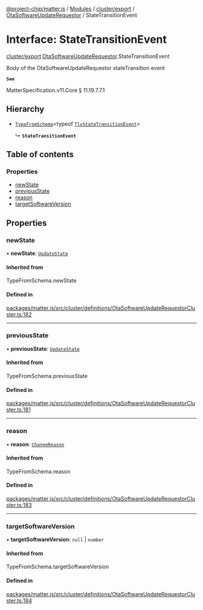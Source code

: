 [@project-chip/matter.js](../README.md) / [Modules](../modules.md) / [cluster/export](../modules/cluster_export.md) / [OtaSoftwareUpdateRequestor](../modules/cluster_export.OtaSoftwareUpdateRequestor.md) / StateTransitionEvent

# Interface: StateTransitionEvent

[cluster/export](../modules/cluster_export.md).[OtaSoftwareUpdateRequestor](../modules/cluster_export.OtaSoftwareUpdateRequestor.md).StateTransitionEvent

Body of the OtaSoftwareUpdateRequestor stateTransition event

**`See`**

MatterSpecification.v11.Core § 11.19.7.7.1

## Hierarchy

- [`TypeFromSchema`](../modules/tlv_export.md#typefromschema)\<typeof [`TlvStateTransitionEvent`](../modules/cluster_export.OtaSoftwareUpdateRequestor.md#tlvstatetransitionevent)\>

  ↳ **`StateTransitionEvent`**

## Table of contents

### Properties

- [newState](cluster_export.OtaSoftwareUpdateRequestor.StateTransitionEvent.md#newstate)
- [previousState](cluster_export.OtaSoftwareUpdateRequestor.StateTransitionEvent.md#previousstate)
- [reason](cluster_export.OtaSoftwareUpdateRequestor.StateTransitionEvent.md#reason)
- [targetSoftwareVersion](cluster_export.OtaSoftwareUpdateRequestor.StateTransitionEvent.md#targetsoftwareversion)

## Properties

### newState

• **newState**: [`UpdateState`](../enums/cluster_export.OtaSoftwareUpdateRequestor.UpdateState.md)

#### Inherited from

TypeFromSchema.newState

#### Defined in

[packages/matter.js/src/cluster/definitions/OtaSoftwareUpdateRequestorCluster.ts:182](https://github.com/project-chip/matter.js/blob/2d9f2165d2672864fda3496a6d0d5f93597f82c6/packages/matter.js/src/cluster/definitions/OtaSoftwareUpdateRequestorCluster.ts#L182)

___

### previousState

• **previousState**: [`UpdateState`](../enums/cluster_export.OtaSoftwareUpdateRequestor.UpdateState.md)

#### Inherited from

TypeFromSchema.previousState

#### Defined in

[packages/matter.js/src/cluster/definitions/OtaSoftwareUpdateRequestorCluster.ts:181](https://github.com/project-chip/matter.js/blob/2d9f2165d2672864fda3496a6d0d5f93597f82c6/packages/matter.js/src/cluster/definitions/OtaSoftwareUpdateRequestorCluster.ts#L181)

___

### reason

• **reason**: [`ChangeReason`](../enums/cluster_export.OtaSoftwareUpdateRequestor.ChangeReason.md)

#### Inherited from

TypeFromSchema.reason

#### Defined in

[packages/matter.js/src/cluster/definitions/OtaSoftwareUpdateRequestorCluster.ts:183](https://github.com/project-chip/matter.js/blob/2d9f2165d2672864fda3496a6d0d5f93597f82c6/packages/matter.js/src/cluster/definitions/OtaSoftwareUpdateRequestorCluster.ts#L183)

___

### targetSoftwareVersion

• **targetSoftwareVersion**: ``null`` \| `number`

#### Inherited from

TypeFromSchema.targetSoftwareVersion

#### Defined in

[packages/matter.js/src/cluster/definitions/OtaSoftwareUpdateRequestorCluster.ts:184](https://github.com/project-chip/matter.js/blob/2d9f2165d2672864fda3496a6d0d5f93597f82c6/packages/matter.js/src/cluster/definitions/OtaSoftwareUpdateRequestorCluster.ts#L184)
